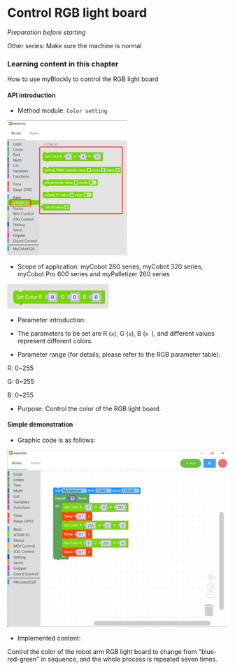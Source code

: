 # Control RGB light board

<i>Preparation before starting</i>

Other series: Make sure the machine is normal

### Learning content in this chapter

How to use myBlockly to control the RGB light board

#### API introduction

* Method module: `Color setting`

<img src="../../../../resource\3-FunctionsAndApplications\6.developmentGuide\myBlocklyAndUlFlow\controlRGB/set color API 1.jpg" style="zoom:33%;" />

* Scope of application: myCobot 280 series, myCobot 320 series, myCobot Pro 600 series and myPalletizer 260 series

<img src="../../../../resource\3-FunctionsAndApplications\6.developmentGuide\myBlocklyAndUlFlow\controlRGB/set color API 2.jpg" style="zoom: 50%;" />

* Parameter introduction:

* The parameters to be set are R (`x`), G (`x`), B (`x `), and different values ​​represent different colors.

* Parameter range (for details, please refer to the RGB parameter table):

R: 0~255

G: 0~255

B: 0~255

* Purpose: Control the color of the RGB light board.

#### Simple demonstration

* Graphic code is as follows:

<img src="../../../../resource\3-FunctionsAndApplications\6.developmentGuide\myBlocklyAndUlFlow\controlRGB/set color demo.jpg" style="zoom: 50%;" />

* Implemented content:

Control the color of the robot arm RGB light board to change from "blue-red-green" in sequence, and the whole process is repeated seven times.